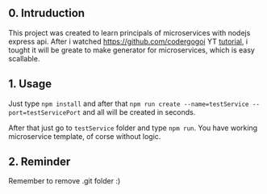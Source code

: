 ## 0. Intruduction
This project was created to learn principals of microservices with nodejs express api.
After i watched https://github.com/codergogoi YT [tutorial](https://www.youtube.com/watch?v=EXDkgjU8DDU), i tought it will be greate to make generator for microservices, which is easy scallable.


## 1. Usage
Just type `npm install` and after that `npm run create --name=testService --port=testServicePort` and all will be created in seconds.

After that just go to `testService` folder and type `npm run`. You have working microservice template, of corse without logic.

## 2. Reminder
Remember to remove .git folder :)